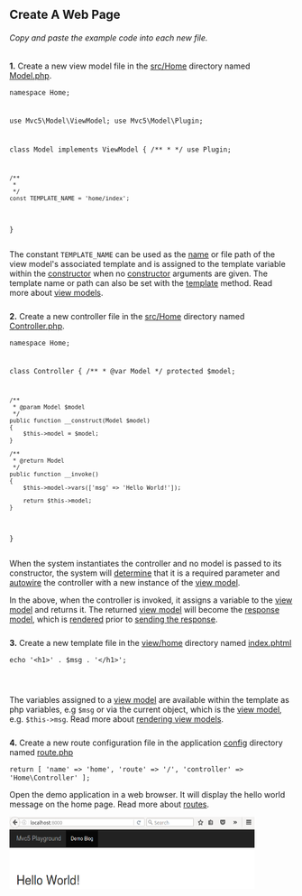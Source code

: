 ## Create A Web Page
<h6 class="text-info">Copy and paste the example code into each new file.</h6>
<p style="margin-top:25px;"><a id="view-model"></a><b>1.</b> Create a new view model file in the <a href="https://github.com/mvc5/mvc5-application/tree/master/src/Home">src/Home</a> directory named <a href="https://github.com/mvc5/mvc5-application/tree/master/src/Home/Model.php">Model.php</a>.</p>
<pre style="line-height:1"><code><?php

namespace Home;

use Mvc5\Model\ViewModel;
use Mvc5\Model\Plugin;

class Model
    implements ViewModel
{
    /**
     *
     */
    use Plugin;

    /**
     *
     */
    const TEMPLATE_NAME = 'home/index';
}</code></pre>
<p>The constant <code>TEMPLATE_NAME</code> can be used as the <a href="https://github.com/mvc5/mvc5-application/blob/master/config/template.php#L11">name</a> or file path of the view model's associated template and is assigned to the template variable within the <a href="https://github.com/mvc5/mvc5/blob/master/src/Model/Template/Model.php#L26">constructor</a> when no <a href="https://github.com/mvc5/mvc5/blob/master/src/Model/Template/Model.php#L22">constructor</a> arguments are given. The template name or path can also be set with the <a href="https://github.com/mvc5/mvc5/blob/master/src/Model/Template/Model.php#L35">template</a> method. Read more about <a href="/overview/#view-models">view models</a>.</p>
<p style="margin-top:25px;"><a id="controller"></a><b>2.</b> Create a new controller file in the <a href="https://github.com/mvc5/mvc5-application/tree/master/src/Home">src/Home</a> directory named <a href="https://github.com/mvc5/mvc5-application/blob/master/src/Home/Controller.php">Controller.php</a>.</p>
<pre style="line-height:1"><code><?php

namespace Home;
    
class Controller
{
    /**
     * @var Model
     */
    protected $model;
    
    /**
     * @param Model $model
     */
    public function __construct(Model $model)
    {
        $this->model = $model;
    }

    /**
     * @return Model
     */
    public function __invoke()
    {
        $this->model->vars(['msg' => 'Hello World!']);
        
        return $this->model;
    }
}</code></pre>
<p>When the system instantiates the controller and no model is passed to its constructor, the system will <a href="https://github.com/mvc5/mvc5/blob/master/src/Resolver/Build.php#L151">determine</a> that it is a required parameter and <a href="/overview/#autowiring">autowire</a> the controller with a new instance of the <a href="https://github.com/mvc5/mvc5-application/blob/master/src/Home/Model.php">view model</a>.</p>
<p>In the above, when the controller is invoked, it assigns a variable to the <a href="https://github.com/mvc5/mvc5-application/blob/master/src/Home/Model.php">view model</a> and returns it. The returned <a href="https://github.com/mvc5/mvc5-application/blob/master/src/Home/Model.php">view model</a> will become the <a href="https://github.com/mvc5/mvc5/blob/master/src/Mvc/Mvc.php#L53">response model</a>, which is <a href="https://github.com/mvc5/mvc5/blob/master/src/View/Template/Renderer.php#L36">rendered</a> prior to <a href="https://github.com/mvc5/mvc5/blob/master/src/Response/Send.php#L13">sending the response</a>.</p>
<p style="margin-top:25px;"><a id="view-template"></a><b>3.</b> Create a new template file in the <a href="https://github.com/mvc5/mvc5-application/tree/master/view/home">view/home</a> directory named <a href="https://github.com/mvc5/mvc5-application/blob/master/view/home/index.phtml">index.phtml</a></p>
<pre style="line-height:1"><code><?php
                                 
  echo '&lt;h1&gt;' . $msg . '&lt;/h1&gt;';

</code></pre>
<p>The variables assigned to a <a href="https://github.com/mvc5/mvc5/blob/master/src/Model/ViewModel.php">view model</a> are available within the template as php variables, e.g <code>$msg</code> or via the current object, which is the <a href="https://github.com/mvc5/mvc5/blob/master/src/Model/ViewModel.php">view model</a>, e.g. <code>$this->msg</code>. Read more about <a href="/overview/#rendering-view-models">rendering view models</a>.</p>
<p style="margin-top:25px;"><a id="route"></a><b>4.</b> Create a new route configuration file in the application <a href="https://github.com/mvc5/mvc5-application/tree/master/config">config</a> directory named <a href="https://github.com/mvc5/mvc5-application/blob/master/config/route.php">route.php</a></p>
<pre style="line-height:1"><code><?php

return [
    'name'       => 'home',
    'route'      => '/',
    'controller' => 'Home\Controller'
];</code></pre>
<p>Open the demo application in a web browser. It will display the hello world message on the home page. Read more about <a href="/overview/#routes">routes</a>.</p>
<div class="thumbnail" style="border:none;">
    <img style="margin-left:0;" src="/images/demo-homepage.png" width="435" height="128" title="Demo Home Page">
</div>

